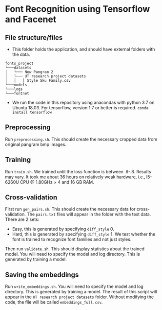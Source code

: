 # Font Recognition using Tensorflow and Facenet


## File structure/files
* This folder holds the application, and should have external folders with the data.

```
fonts_project    
└───datasets
│   └─── New Pangram 2
│   └─── UT research project datasets
│   │   │ Style Sku Family.csv
└───models
└───logs
└───fontnet
```

* We run the code in this repository using anacondas with python 3.7 on Ubuntu 18.03. For tensorflow, version 1.7 or better is required.
`conda install tensorflow`

## Preprocessing 

Run `preprocessing.sh`. This should create the necessary cropped data from original pangram bmp images. 

## Training

Run `train.sh`. We trained until the loss function is between .6-.8. Results may vary. It took me about 36 hours on relatively weak hardware, i.e., I5-6260U CPU @ 1.80GHz × 4 and 16 GB RAM. 

## Cross-validation


First run `gen_pairs.sh`. This should create the necessary data for cross-validation. The `pairs.txt` files will appear in the folder with the test data. There are 2 sets:
* Easy, this is generated by specifying `diff_style` 0.
* Hard, this is generated by specifying `diff_style` 1. We test whether the font is trained to recognize font families and not just styles.  

Then run `validate.sh`. This should display statistics about the trained model. You will need to specify the model and log directory. This is generated by training a model.


## Saving the embeddings

Run `write_embeddings.sh`.  You will need to specify the model and log directory. This is generated by training a model. The result of this script will appear in the `UT research project datasets` folder. Without modifying the code, the file will be called `embeddings_full.csv`.
